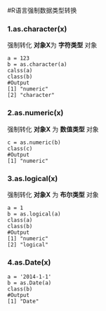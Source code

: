 #R语言强制数据类型转换

### 1.as.character(x)
强制转化 **对象X**为 **字符类型** 对象
~~~
a = 123
b = as.character(a)
calss(a)
class(b)
#Output
[1] "numeric"
[2] "character"
~~~
### 2.as.numeric(x)
强制转化 **对象X** 为 **数值类型** 对象
~~~
c = as.numeric(b)
class(c)
#Output
[1] "numeric"
~~~
### 3.as.logical(x)
强制转化 **对象X** 为 **布尔类型** 对象
~~~
a = 1
b = as.logical(a)
class(a)
class(b)
#Output
[1] "numeric"
[2] "logical"
~~~
### 4.as.Date(x)
~~~
a = '2014-1-1'
b = as.Date(a)
class(b)
#Output
[1] "Date"
~~~






